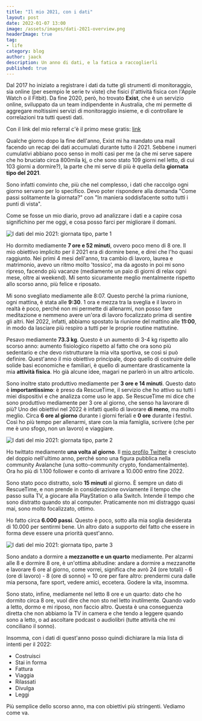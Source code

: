 ```yaml
---
title: "Il mio 2021, con i dati"
layout: post
date: 2022-01-07 13:00
image: /assets/images/dati-2021-overview.png
headerImage: true
tag:
- life
category: blog
author: jaack
description: Un anno di dati, e la fatica a raccoglierli
published: true
---
```


Dal 2017 ho iniziato a registrare i dati da tutte gli strumenti di monitoraggio, sia online (per esempio le serie tv viste) che fisici (l'attività fisica con l'Apple Watch o il Fitbit). Da fine 2020, però, ho trovato **Exist**, che è un servizio online, sviluppato da un team indipendente in Australia, che mi permette di aggregare moltissimi servizi di monitoraggio insieme, e di controllare le correlazioni tra tutti questi dati.

Con il link del mio referral c'è il primo mese gratis: [link](https://exist.io/?referred_by=Jaack)

Qualche giorno dopo la fine dell'anno, Exist mi ha mandato una mail facendo un recap dei dati accumulati durante tutto il 2021. Sebbene i numeri cumulativi abbiano poco senso in molti casi per me (a che mi serve sapere che ho bruciato circa 800mila kj, o che sono stato 109 giorni nel letto, di cui 103 giorni a dormire?), la parte che mi serve di più è quella della **giornata tipo del 2021**.

Sono infatti convinto che, più che nel complesso, i dati che raccolgo ogni giorno servano per lo specifico. Devo poter rispondere alla domanda "Come passi solitamente la giornata?" con "In maniera soddisfacente sotto tutti i punti di vista".

Come se fosse un mio diario, provo ad analizzare i dati e a capire cosa significhino per me oggi, e cosa posso farci per migliorare il domani.

<img class="image" src="{{base}}/assets/images/dati-2021-1.png" alt="I dati del mio 2021: giornata tipo, parte 1" >

Ho dormito mediamente **7 ore e 52 minuti**, ovvero poco meno di 8 ore. Il mio obiettivo implicito per il 2021 era di dormire bene, e direi che l'ho quasi raggiunto. Nei primi 4 mesi dell'anno, tra cambio di lavoro, laurea e matrimonio, avevo un ritmo molto 'tossico', ma da agosto in poi mi sono ripreso, facendo più vacanze (mediamente un paio di giorni di relax ogni mese, oltre ai weekend). Mi sento sicuramente meglio mentalmente rispetto allo scorso anno, più felice e riposato.

Mi sono svegliato mediamente alle 8:07. Questo perché la prima riunione, ogni mattina, è stata alle **9:30**. 1 ora e mezza tra la sveglia e il lavoro in realtà è poco, perché non mi permette di allenarmi, non posso fare meditazione e nemmeno avere un'ora di lavoro focalizzato prima di sentire gli altri. Nel 2022, infatti, abbiamo spostato la riunione del mattino alle **11:00**, in modo da lasciare più respiro a tutti per le proprie routine mattutine.

Pesavo mediamente **73.3 kg**. Questo è un aumento di 3-4 kg rispetto allo scorso anno: aumento fisiologico rispetto al fatto che ora sono più sedentario e che devo ristrutturare la mia vita sportiva, se così si può definire. Quest'anno il mio obiettivo principale, dopo quello di costruire delle solide basi economiche e familiari, è quello di aumentare drasticamente la mia **attività fisica**. Ho già alcune idee, magari ne parlerò in un altro articolo.

Sono inoltre stato produttivo mediamente per **3 ore e 14 minuti**. Questo dato è **importantissimo**: è preso da RescueTime, il servizio che ho attivo su tutti i miei dispositivi e che analizza come uso le app. Se RescueTime mi dice che sono produttivo mediamente per 3 ore al giorno, che senso ha lavorare di più? Uno dei obiettivi nel 2022 è infatti quello di lavorare **di meno**, ma molto meglio. Circa **6 ore al giorno** durante i giorni feriali e **0 ore** durante i festivi. Così ho più tempo per allenarmi, stare con la mia famiglia, scrivere (che per me è uno sfogo, non un lavoro) e viaggiare.

<img class="image" src="{{base}}/assets/images/dati-2021-2.png" alt="I dati del mio 2021: giornata tipo, parte 2" >

Ho twittato mediamente **una volta al giorno**. Il [mio profilo Twitter](https://twitter.com/ijaack94) è cresciuto del doppio nell'ultimo anno, perché sono una figura pubblica nella community Avalanche (una sotto-community crypto, fondamentalmente). Ora ho più di 1.100 follower e conto di arrivare a 10.000 entro fine 2022.

Sono stato poco distratto, solo **15 minuti** al giorno. È sempre un dato di RescueTime, e non prende in considerazione ovviamente il tempo che passo sulla TV, a giocare alla PlayStation o alla Switch. Intende il tempo che sono distratto quando sto al computer. Praticamente non mi distraggo quasi mai, sono molto focalizzato, ottimo.

Ho fatto circa **6.000 passi**. Questo è poco, sotto alla mia soglia desiderata di 10.000 per sentirmi bene. Un altro dato a supporto del fatto che essere in forma deve essere una priorità quest'anno.

<img class="image" src="{{base}}/assets/images/dati-2021-3.png" alt="I dati del mio 2021: giornata tipo, parte 3" >

Sono andato a dormire a **mezzanotte e un quarto** mediamente. Per alzarmi alle 8 e dormire 8 ore, è un'ottima abitudine: andare a dormire a mezzanotte e lavorare 6 ore al giorno, come vorrei, significa che avrò 24 (ore totali) - 6 (ore di lavoro) - 8 (ore di sonno) = 10 ore per fare altro: prendermi cura dalle mia persona, fare sport, vedere amici, eccetera. Godere la vita, insomma.

Sono stato, infine, mediamente nel letto 8 ore e un quarto: dato che ho dormito circa 8 ore, vuol dire che non sto nel letto inutilmente. Quando vado a letto, dormo e mi riposo, non faccio altro. Questa è una conseguenza diretta che non abbiamo la TV in camera e che tendo a leggere quando sono a letto, o ad ascoltare podcast o audiolibri (tutte attività che mi conciliano il sonno).

Insomma, con i dati di quest'anno posso quindi dichiarare la mia lista di intenti per il 2022:
- Costruisci
- Stai in forma
- Fattura
- Viaggia
- Rilassati
- Divulga
- Leggi

Più semplice dello scorso anno, ma con obiettivi più stringenti. Vediamo come va.
